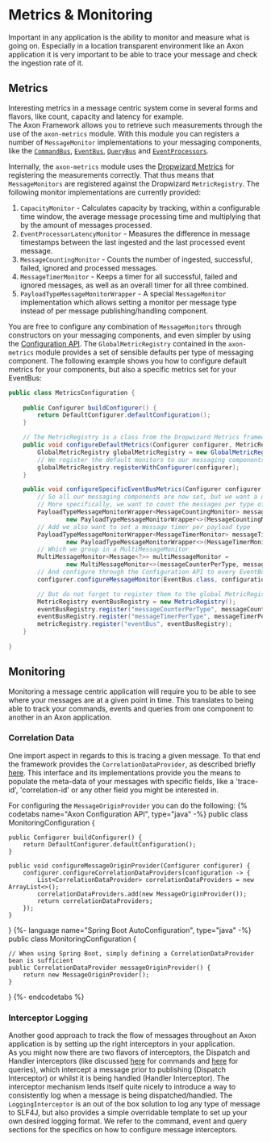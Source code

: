 # Metrics & Monitoring

Important in any application is the ability to monitor and measure what is going on. 
Especially in a location transparent environment like an Axon application it is very important to be able to trace your message and check the ingestion rate of it.

## Metrics

Interesting metrics in a message centric system come in several forms and flavors, like count, capacity and latency for example.  
The Axon Framework allows you to retrieve such measurements through the use of the `axon-metrics` module.
With this module you can registers a number of `MessageMonitor` implementations to your messaging components, like the [`CommandBus`](../part-iii-infrastructure-components/command-dispatching.md#the-command-bus), [`EventBus`](../part-iii-infrastructure-components/event-processing.md#event-bus), [`QueryBus`](../part-iii-infrastructure-components/query-processing.md#query-bus) and [`EventProcessors`](../part-iii-infrastructure-components/event-processing.md#event-processors).

Internally, the `axon-metrics` module uses the [Dropwizard Metrics](https://metrics.dropwizard.io/) for registering the measurements correctly.
That thus means that `MessageMonitors` are registered against the Dropwizard `MetricRegistry`.
The following monitor implementations are currently provided:
1. `CapacityMonitor` - Calculates capacity by tracking, within a configurable time window, the average message processing time and multiplying that by the amount of messages processed.
2. `EventProcessorLatencyMonitor` - Measures the difference in message timestamps between the last ingested and the last processed event message.
3. `MessageCountingMonitor` - Counts the number of ingested, successful, failed, ignored and processed messages.
4. `MessageTimerMonitor` - Keeps a timer for all successful, failed and ignored messages, as well as an overall timer for all three combined.
5. `PayloadTypeMessageMonitorWrapper` - A special `MessageMonitor` implementation which allows setting a monitor per message type instead of per message publishing/handling component. 

You are free to configure any combination of `MessageMonitors` through constructors on your messaging components, and even simpler by using the [Configuration API](../part-i-getting-started/configuration-api.md).
The `GlobalMetricRegistry` contained in the `axon-metrics` module provides a set of sensible defaults per type of messaging component.
The following example shows you how to configure default metrics for your components, but also a specific metrics set for your EventBus: 

```java
public class MetricsConfiguration {
    
    public Configurer buildConfigurer() {
        return DefaultConfigurer.defaultConfiguration();
    }

    // The MetricRegistry is a class from the Dropwizard Metrics framework
    public void configureDefaultMetrics(Configurer configurer, MetricRegistry metricRegistry) {
        GlobalMetricRegistry globalMetricRegistry = new GlobalMetricRegistry(metricRegistry);
        // We register the default monitors to our messaging components by doing the following
        globalMetricRegistry.registerWithConfigurer(configurer);
    }

    public void configureSpecificEventBusMetrics(Configurer configurer, MetricRegistry metricRegistry) {
        // So all our messaging components are now set, but we want a different set of metrics for our EventBus
        // More specifically, we want to count the messages per type of event being published.
        PayloadTypeMessageMonitorWrapper<MessageCountingMonitor> messageCounterPerType =
                new PayloadTypeMessageMonitorWrapper<>(MessageCountingMonitor::new);
        // Add we also want to set a message timer per payload type
        PayloadTypeMessageMonitorWrapper<MessageTimerMonitor> messageTimerPerType =
                new PayloadTypeMessageMonitorWrapper<>(MessageTimerMonitor::new);
        // Which we group in a MultiMessageMonitor
        MultiMessageMonitor<Message<?>> multiMessageMonitor =
                new MultiMessageMonitor<>(messageCounterPerType, messageTimerPerType);
        // And configure through the Configuration API to every EventBus component
        configurer.configureMessageMonitor(EventBus.class, configuration -> multiMessageMonitor);

        // But do not forget to register them to the global MetricRegistry
        MetricRegistry eventBusRegistry = new MetricRegistry();
        eventBusRegistry.register("messageCounterPerType", messageCounterPerType);
        eventBusRegistry.register("messageTimerPerType", messageTimerPerType);
        metricRegistry.register("eventBus", eventBusRegistry);
    }
    
} 
```

## Monitoring

Monitoring a message centric application will require you to be able to see where your messages are at a given point in time.
This translates to being able to track your commands, events and queries from one component to another in an Axon application.

### Correlation Data

One import aspect in regards to this is tracing a given message.
To that end the framework provides the `CorrelationDataProvider`, as described briefly [here](../part-i-getting-started/messaging-concepts.md#correlation-data-provider).
This interface and its implementations provide you the means to populate the meta-data of your messages with specific fields, like a 'trace-id', 'correlation-id' or any other field you might be interested in.

For configuring the `MessageOriginProvider` you can do the following:
{% codetabs name="Axon Configuration API", type="java" -%}
public class MonitoringConfiguration {
    
    public Configurer buildConfigurer() {
        return DefaultConfigurer.defaultConfiguration();
    }
    
    public void configureMessageOriginProvider(Configurer configurer) {
        configurer.configureCorrelationDataProviders(configuration -> {
            List<CorrelationDataProvider> correlationDataProviders = new ArrayList<>();
            correlationDataProviders.add(new MessageOriginProvider());
            return correlationDataProviders;
        });
    }
    
}
{%- language name="Spring Boot AutoConfiguration", type="java" -%}
public class MonitoringConfiguration {

    // When using Spring Boot, simply defining a CorrelationDataProvider bean is sufficient
    public CorrelationDataProvider messageOriginProvider() {
        return new MessageOriginProvider();
    }

}
{%- endcodetabs %}

### Interceptor Logging

Another good approach to track the flow of messages throughout an Axon application is by setting up the right interceptors in your application.  
As you might now there are two flavors of interceptors, the Dispatch and Handler interceptors (like discussed [here](../part-iii-infrastructure-components/command-dispatching.md#command-interceptors) for commands and [here](../part-iii-infrastructure-components/query-processing.md#handler-interceptors) for queries), which intercept a message prior to publishing (Dispatch Interceptor) or whilst it is being handled (Handler Interceptor).
The interceptor mechanism lends itself quite nicely to introduce a way to consistently log when a message is being dispatched/handled.
The `LoggingInterceptor` is an out of the box solution to log any type of message to SLF4J, but also provides a simple overridable template to set up your own desired logging format. 
We refer to the command, event and query sections for the specifics on how to configure message interceptors.